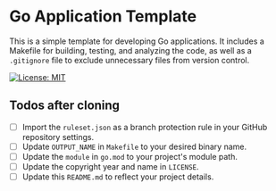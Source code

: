 # Go Application Template
This is a simple template for developing Go applications. It includes a Makefile for building, testing, and analyzing the code, as well as a `.gitignore` file to exclude unnecessary files from version control.

[![License: MIT](https://img.shields.io/badge/License-MIT-yellow.svg)](https://opensource.org/licenses/MIT)
<br>

## Todos after cloning
- [ ] Import the `ruleset.json` as a branch protection rule in your GitHub repository settings.
- [ ] Update `OUTPUT_NAME` in `Makefile` to your desired binary name.
- [ ] Update the `module` in `go.mod` to your project's module path.
- [ ] Update the copyright year and name in `LICENSE`.
- [ ] Update this `README.md` to reflect your project details.
